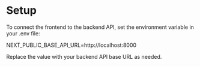 # Setup

To connect the frontend to the backend API, set the environment variable in your .env file:

NEXT_PUBLIC_BASE_API_URL=http://localhost:8000

Replace the value with your backend API base URL as needed.